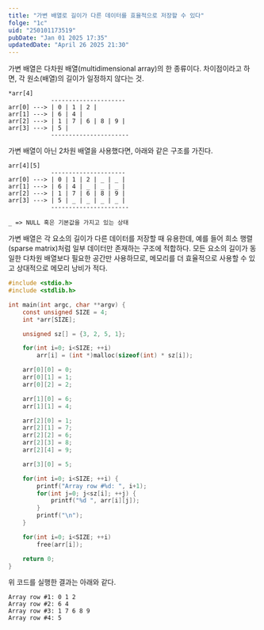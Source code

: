 ```yaml
---
title: "가변 배열로 길이가 다른 데이터를 효율적으로 저장할 수 있다"
folge: "1c"
uid: "250101173519"
pubDate: "Jan 01 2025 17:35"
updatedDate: "April 26 2025 21:30"
---
```


가변 배열은 다차원 배열(multidimensional array)의 한 종류이다. 차이점이라고 하면, 각 원소(배열)의 길이가 일정하지 않다는 것.
```text
*arr[4] 
            ---------------------
arr[0] ---> | 0 | 1 | 2 |
arr[1] ---> | 6 | 4 |
arr[2] ---> | 1 | 7 | 6 | 8 | 9 |
arr[3] ---> | 5 |
            ----------------------
```

가변 배열이 아닌 2차원 배열을 사용했다면, 아래와 같은 구조를 가진다.

```text
arr[4][5]
            ---------------------
arr[0] ---> | 0 | 1 | 2 | _ | _ |
arr[1] ---> | 6 | 4 | _ | _ | _ |
arr[2] ---> | 1 | 7 | 6 | 8 | 9 |
arr[3] ---> | 5 | _ | _ | _ | _ |
            ----------------------
        
_ => NULL 혹은 기본값을 가지고 있는 상태
```

가변 배열은 각 요소의 길이가 다른 데이터를 저장할 때 유용한데, 예를 들어 희소 행렬(sparse matrix)처럼 일부 데이터만 존재하는 구조에 적합하다. 모든 요소의 길이가 동일한 다차원 배열보다 필요한 공간만 사용하므로, 메모리를 더 효율적으로 사용할 수 있고 상대적으로 메모리 낭비가 적다.

```c 
#include <stdio.h>
#include <stdlib.h>

int main(int argc, char **argv) {
	const unsigned SIZE = 4;
	int *arr[SIZE];

	unsigned sz[] = {3, 2, 5, 1};

	for(int i=0; i<SIZE; ++i)
		arr[i] = (int *)malloc(sizeof(int) * sz[i]);

	arr[0][0] = 0;
	arr[0][1] = 1;
	arr[0][2] = 2;

	arr[1][0] = 6;
	arr[1][1] = 4;

	arr[2][0] = 1;
	arr[2][1] = 7;
	arr[2][2] = 6;
	arr[2][3] = 8;
	arr[2][4] = 9;

	arr[3][0] = 5;

	for(int i=0; i<SIZE; ++i) {
		printf("Array row #%d: ", i+1);
		for(int j=0; j<sz[i]; ++j) {
			printf("%d ", arr[i][j]);
		}
		printf("\n");
	}

	for(int i=0; i<SIZE; ++i)
		free(arr[i]);

	return 0;
}
```

위 코드를 실행한 결과는 아래와 같다.
```text
Array row #1: 0 1 2 
Array row #2: 6 4 
Array row #3: 1 7 6 8 9 
Array row #4: 5 
```